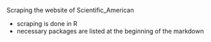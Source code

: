Scraping the website of Scientific_American
- scraping is done in R
- necessary packages are listed at the beginning of the markdown
